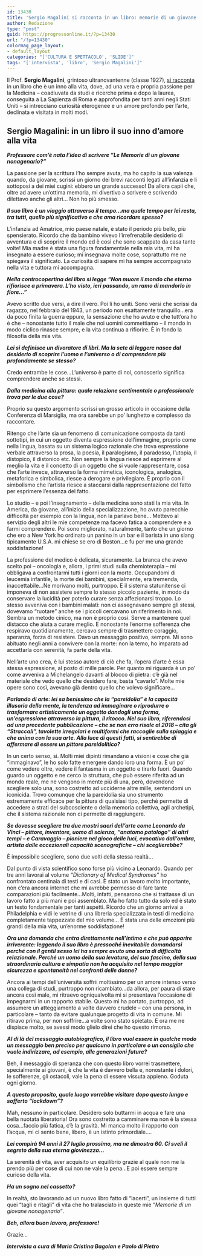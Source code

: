 ```yaml
---
id: 13430
title: 'Sergio Magalini si racconta in un libro: memorie di un giovane nonagenario'
author: Redazione
type: "post"
guid: https://progressonline.it/?p=13430
url: "/?p=13430"
colormag_page_layout:
- default_layout
categories: "['CULTURA E SPETTACOLO', 'SLIDE']"
tags: "['intervista', 'libro', 'Sergio Magalini']"
---
```


Il Prof. **Sergio Magalini**, grintoso ultranovantenne (classe 1927), [si racconta](https://www.ibs.it/memorie-di-giovane-nonagenario-libro-sergio-magalini/e/9788894981544) in un libro che è un inno alla vita, dove, ad una vera e propria passione per la Medicina – coadiuvata da studi e ricerche prima e dopo la laurea, conseguita a La Sapienza di Roma e approfondita per tanti anni negli Stati Uniti – si intrecciano curiosità eterogenee e un amore profondo per l’arte, declinata e visitata in molti modi.

## Sergio Magalini: in un libro il suo inno d’amore alla vita

***Professore com’è nata l’idea di scrivere ”Le Memorie di un giovane nonagenario?”***

La passione per la scrittura l’ho sempre avuta, ma ho capito la sua valenza quando, da giovane, scrissi un giorno dei brevi racconti legati all’infanzia e li sottoposi a dei miei cugini: ebbero un grande successo! Da allora capii che, oltre ad avere un’ottima memoria, mi divertivo a scrivere e scrivendo dilettavo anche gli altri… Non ho più smesso.

***Il suo libro è un viaggio attraverso il tempo…ma quale tempo per lei resta, tra tutti, quello più significativo e che ama ricordare spesso?***

L’infanzia ad Amatrice, mio paese natale, è stato il periodo più bello, più spensierato. Ricordo che da bambino vivevo l’irrefrenabile desiderio di avventura e di scoprire il mondo ed è così che sono scappato da casa tante volte! Mia madre è stata una figura fondamentale nella mia vita, mi ha insegnato a essere curioso; mi insegnava molte cose, soprattutto me ne spiegava il significato. La curiosità di sapere mi ha sempre accompagnato nella vita e tuttora mi accompagna.

***Nella controcopertina del libro si legge “Non muore il mondo che eterno rifiorisce a primavera. L’ho visto, ieri passando, un ramo di mandorlo in fiore…”***

Avevo scritto due versi, a dire il vero. Poi li ho uniti. Sono versi che scrissi da ragazzo, nel febbraio del 1943, un periodo non esattamente tranquillo…era da poco finita la guerra eppure, la sensazione che ho avuto e che tutt’ora ho è che – nonostante tutto il male che noi uomini commettiamo – il mondo in modo ciclico rinasce sempre, e la vita continua a rifiorire. È in fondo la filosofia della mia vita.

***Lei si definisce un divoratore di libri. Ma la sete di leggere nasce dal desiderio di scoprire l’uomo e l’universo o di comprendere più profondamente se stesso?***

Credo entrambe le cose…L’universo è parte di noi, conoscerlo significa comprendere anche se stessi.

***Dalla medicina alla pittura: quale relazione sentimentale o professionale trova per le due cose?***

Proprio su questo argomento scrissi un grosso articolo in occasione della Conferenza di Marsiglia, ma ora sarebbe un po’ lunghetto e complesso da raccontare.

Ritengo che l’arte sia un fenomeno di comunicazione composta da tanti sottotipi, in cui un oggetto diventa espressione dell’immagine, proprio come nella lingua, basata su un sistema logico razionale che trova espressione verbale attraverso la prosa, la poesia, il paralogismo, il paradosso, l’utopia, il distopico, il distonico etc. Non sempre la lingua riesce ad esprimere al meglio la vita e il concetto di un oggetto che si vuole rappresentare, cosa che l’arte invece, attraverso la forma mimetica, iconologica, analogica, metaforica e simbolica, riesce a derogare e privilegiare. È proprio con il simbolismo che l’artista riesce a staccarsi dalla rappresentazione del fatto per esprimere l’essenza del fatto.

Lo studio – e poi l’insegnamento – della medicina sono stati la mia vita. In America, da giovane, all’inizio della specializzazione, ho avuto parecchie difficoltà per esempio con la lingua, non la parlavo bene… Mettevo al servizio degli altri le mie competenze ma facevo fatica a comprendere e a farmi comprendere. Poi sono migliorato, naturalmente, tanto che un giorno che ero a New York ho ordinato un panino in un bar e il barista in uno slang tipicamente U.S.A. mi chiese se ero di Boston…e fu per me una grande soddisfazione!

La professione del medico è delicata, sicuramente. La branca che avevo scelto poi – oncologia e, allora, i primi studi sulla chemioterapia – mi obbligava a confrontarmi tutti i giorni con la morte. Occupandomi di leucemia infantile, la morte dei bambini, specialmente, era tremenda, inaccettabile…Ne morivano molti, purtroppo. E il sistema statunitense ci imponeva di non assistere sempre lo stesso piccolo paziente, in modo da conservare la lucidità per poterlo curare senza affezionarsi troppo. Lo stesso avveniva con i bambini malati: non ci assegnavano sempre gli stessi, dovevamo “ruotare” anche se i piccoli cercavano un riferimento in noi. Sembra un metodo cinico, ma non è proprio così. Serve a mantenere quel distacco che aiuta a curare meglio. E nonostante l’enorme sofferenza che respiravo quotidianamente, cercavo sempre di trasmettere coraggio, speranza, forza di resistere. Davo un messaggio positivo, sempre. Mi sono abituato negli anni a convivere con la morte: non la temo, ho imparato ad accettarla con serenità, fa parte della vita.

Nell’arte uno crea, è lui stesso autore di ciò che fa, l’opera d’arte è essa stessa espressione, al posto di mille parole. Per quanto mi riguarda è un po’ come avveniva a Michelangelo davanti al blocco di pietra: c’è già nel materiale che vedo quello che desidero fare, basta “cavarlo”. Molte mie opere sono così, avevano già dentro quello che volevo significare…

***Parlando di arte: lei sa benissimo che la “pareidolìa” è la capacità illusoria della mente, la tendenza ad immaginare o riprodurre o trasformare artisticamente un oggetto dandogli una forma, un’espressione attraverso la pittura, il ritocco. Nel suo libro, riferendosi ad una precedente pubblicazione – che se non erro risale al 2018 – cita gli “Straccali”, tavolette irregolari e multiformi che raccoglie sulla spiaggia e che anima con la sua arte. Alla luce di questi fatti, si sentirebbe di affermare di essere un pittore pareidolitico?***

In un certo senso, sì. Molti miei dipinti rimandano a visioni e cose che già “immaginavo”, le ho solo fatte emergere dando loro una forma. È un po’ come vedere oltre, vedere il fantasma in un oggetto e tirarlo fuori. Quando guardo un oggetto e ne cerco la struttura, che può essere riferita ad un mondo reale, me ne vengono in mente più di una, però, dovendone scegliere solo una, sono costretto ad ucciderne altre mille, sentendomi un iconicida. Trovo comunque che la pareidolia sia uno strumento estremamente efficace per la pittura di qualsiasi tipo, perché permette di accedere a strati del subcosciente o della memoria collettiva, agli archetipi, che il sistema razionale non ci permette di raggiungere.

***Se dovesse scegliere tra due mostri sacri dell’arte come Leonardo da Vinci – pittore, inventore, uomo di scienza, “anatomo patologo” di altri tempi – e Caravaggio – pioniere nel gioco delle luci, evocativo dall’ombra, artista dalle eccezionali capacità scenografiche – chi sceglierebbe?***

È impossibile scegliere, sono due volti della stessa realtà…

Dal punto di vista scientifico sono forse più vicino a Leonardo. Quando per tre anni lavorai al volume *“Dictionary of Medical Syndromes”* ho confrontato centinaia di testi e di casi. È stato un lavoro molto importante, non c’era ancora internet che mi avrebbe permesso di fare tante comparazioni più facilmente…Molti, infatti, pensarono che si trattasse di un lavoro fatto a più mani e poi assemblato. Ma ho fatto tutto da solo ed è stato un testo fondamentale per tanti aspetti. Ricordo che un giorno arrivai a Philadelphia e vidi le vetrine di una libreria specializzata in testi di medicina completamente tappezzate del mio volume… È stata una delle emozioni più grandi della mia vita, un’enorme soddisfazione!

***Ora una domanda che entra direttamente nell’intimo e che può apparire irriverente: leggendo il suo libro è pressoché inevitabile domandarsi perché con il gentil sesso lei ha sempre avuto una sorta di difficoltà relazionale. Perché un uomo della sua levatura, del suo fascino, della sua straordinaria cultura e simpatia non ha acquisito nel tempo maggior sicurezza e spontaneità nei confronti delle donne?***

Ancora ai tempi dell’università soffrii moltissimo per un amore intenso verso una collega di studi, purtroppo non ricambiato…da allora, per paura di stare ancora così male, mi ritraevo ogniqualvolta mi si presentava l’occasione di impegnarmi in un rapporto stabile. Questo mi ha portato, purtroppo, ad assumere un atteggiamento a volte davvero crudele – con una persona, in particolare – tanto da evitare qualunque progetto di vita in comune. Mi ritiravo prima, per non soffrire…a volte sono stato spietato. E ora me ne dispiace molto, se avessi modo glielo direi che ho questo rimorso.

***Al di là del messaggio autobiografico, il libro vuol essere in qualche modo un messaggio ben preciso per qualcuno in particolare o un consiglio che vuole indirizzare, ad esempio, alle generazioni future?***

Beh, il messaggio di speranza che con questo libro vorrei trasmettere, specialmente ai giovani, è che la vita è davvero bella e, nonostante i dolori, le sofferenze, gli ostacoli, vale la pena di essere vissuta appieno. Goduta ogni giorno.

***A questo proposito, quale luogo vorrebbe visitare dopo questo lungo e sofferto “lockdown”?***

Mah, nessuno in particolare. Desidero solo buttarmi in acqua e fare una bella nuotata liberatoria! Ora sono costretto a camminare ma non è la stessa cosa…faccio più fatica, c’è la gravità. Mi manca molto il rapporto con l’acqua, mi ci sento bene, libero, è un istinto primordiale….

***Lei compirà 94 anni il 27 luglio prossimo, ma ne dimostra 60. Ci sveli il segreto della sua eterna giovinezza…***

La serenità di vita, aver acquisito un equilibrio grazie al quale non me la prendo più per cose di cui non ne vale la pena…E poi essere sempre curioso della vita.

***Ha un sogno nel cassetto?***

In realtà, sto lavorando ad un nuovo libro fatto di “lacerti”, un insieme di tutti quei “tagli e ritagli” di vita che ho tralasciato in queste mie “*Memorie di un giovane nonagenario”*.

***Beh, allora buon lavoro, professore!***

Grazie…

***Intervista a cura di Maria Cristina Bagolan e Paolo di Pietro***
